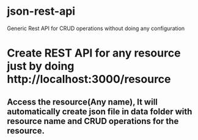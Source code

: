 # json-rest-api
Generic Rest API for CRUD operations without doing any configuration

# Create REST API for any resource just by doing http://localhost:3000/resource
## Access the resource(Any name), It will automatically create json file in data folder with resource name and CRUD operations for the resource.
